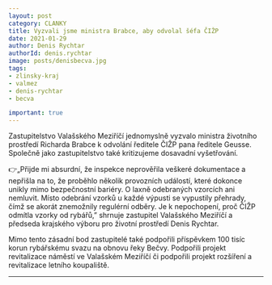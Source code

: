 ```yaml
---
layout: post
category: CLANKY
title: Vyzvali jsme ministra Brabce, aby odvolal šéfa ČIŽP
date: 2021-01-29
author: Denis Rychtar
authorId: denis.rychtar
image: posts/denisbecva.jpg
tags: 
- zlinsky-kraj
- valmez 
- denis-rychtar
- becva

important: true
---
```

Zastupitelstvo Valašského Meziříčí jednomyslně vyzvalo ministra životního prostředí Richarda Brabce k odvolání ředitele ČIŽP pana ředitele Geusse. Společně jako zastupitelstvo také kritizujeme dosavadní vyšetřování. 

👉„Přijde mi absurdní, že inspekce neprověřila veškeré dokumentace a nepřišla na to, že proběhlo několik provozních událostí, které dokonce unikly mimo bezpečnostní bariéry. O laxně odebraných vzorcích ani nemluvit. Místo odebrání vzorků u každé výpusti se vypustily přehrady, čímž se akorát znemožnily regulérní odběry. Je k nepochopení, proč ČIŽP odmítla vzorky od rybářů,” shrnuje zastupitel Valašského Meziříčí a předseda krajského výboru pro životní prostředí Denis Rychtar.

Mimo tento zásadní bod zastupitelé také podpořili příspěvkem 100 tisíc korun rybářskému svazu na obnovu řeky Bečvy. Podpořili projekt revitalizace náměstí ve Valašském Meziříčí či podpořili projekt rozšíření a revitalizace letního koupaliště.

---
